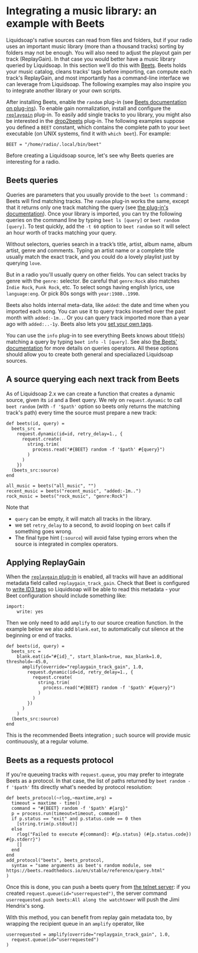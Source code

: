 Integrating a music library: an example with Beets
==================================================

Liquidsoap's native sources can read from files and folders,
but if your radio uses an important music library
(more than a thousand tracks)
sorting by folders may not be enough.
You will also need to adjust the playout gain per track (ReplayGain).
In that case you would better have a music library
queried by Liquidsoap.
In this section we'll do this with [Beets](http://beets.io/).
Beets holds your music catalog,
cleans tracks' tags before importing,
can compute each track's ReplayGain,
and most importantly has a command-line interface we can leverage from Liquidsoap.
The following examples may also inspire you to integrate another library or your own scripts.

After installing Beets,
enable the `random` plug-in
(see [Beets documentation on plug-ins](https://beets.readthedocs.io/en/stable/plugins/index.html#using-plugins)).
To enable gain normalization, install and configure the
[`replaygain`](https://beets.readthedocs.io/en/stable/plugins/replaygain.html) plug-in.
To easily add single tracks to you library,
you might also be interested in the
[drop2beets](https://github.com/martinkirch/drop2beets#drop2beets) plug-in.
The following examples suppose you defined a `BEET` constant,
which contains the complete path to your `beet` executable (on UNIX systems, find it with `which beet`). For example:

```
BEET = "/home/radio/.local/bin/beet"
```


Before creating a Liquidsoap source,
let's see why Beets queries are interesting for a radio.

Beets queries
-------------

Queries are parameters that you usually provide to the `beet ls` command :
Beets will find matching tracks.
The `random` plug-in works the same, except that it returns only one track matching the query
(see [the plug-in's documentation](https://beets.readthedocs.io/en/stable/plugins/random.html)).
Once your library is imported,
you can try the following queries on the command line
by typing `beet ls [query]` or `beet random [query]`.
To test quickly, add the `-t 60` option to `beet random`
so it will select an hour worth of tracks matching your query.

Without selectors, queries search in a track’s title, artist, album name,
album artist, genre and comments. Typing an artist name or a complete title
usually match the exact track, and you could do a lovely playlist just by querying `love`.

But in a radio you'll usually query on other fields.
You can select tracks by genre with the `genre:` selector.
Be careful that `genre:Rock` also matches `Indie Rock`, `Punk Rock`, etc.
To select songs having english lyrics, use `language:eng`.
Or pick 80s songs with `year:1980..1990`.

Beets also holds internal meta-data, like `added`:
the date and time when you imported each song.
You can use it to query tracks inserted over the past month with `added:-1m..`.
Or you can query track imported more than a year ago with `added:..-1y`.
Beets also lets you
[set your own tags](https://beets.readthedocs.io/en/stable/guides/advanced.html#store-any-data-you-like).

You can use the `info` plug-in to see everything Beets knows about title(s) matching a query
by typing `beet info -l [query]`.
See also [the Beets' documentation](https://beets.readthedocs.io/en/stable/reference/query.html)
for more details on queries operators.
All these options should allow you to create both general and specialiazed Liquidsoap sources.

A source querying each next track from Beets
--------------------------------------------

As of Liquidsoap 2.x we can create a function that creates a dynamic source,
given its `id` and a Beet query.
We rely on `request.dynamic` to call `beet random`
(with `-f '$path'` option so beets only returns the matching track's path)
every time the source must prepare a new track:

```liquidsoap
def beets(id, query) =
  beets_src =
    request.dynamic(id=id, retry_delay=1., {
      request.create(
        string.trim(
          process.read("#{BEET} random -f '$path' #{query}")
        )
      )
    })
  (beets_src:source)
end

all_music = beets("all_music", "")
recent_music = beets("recent_music", "added:-1m..")
rock_music = beets("rock_music", "genre:Rock")
```

Note that

* `query` can be empty, it will match all tracks in the library.
* we set `retry_delay` to a second, to avoid looping on `beet` calls if something goes wrong.
* The final type hint (`:source`) will avoid false typing errors when the source is integrated in complex operators.


Applying ReplayGain
-------------------

When the [`replaygain` plug-in](https://beets.readthedocs.io/en/stable/plugins/replaygain.html)
is enabled, all tracks will have an additional metadata field called `replaygain_track_gain`.
Check that Beet is configured to
[write ID3 tags](https://beets.readthedocs.io/en/stable/reference/config.html#importer-options)
so Liquidsoap will be able to read this metadata -
your Beet configuration should include something like:

```
import:
    write: yes
```

Then  we only need to add `amplify` to our source creation function. In the example below we also add `blank.eat`, to automatically cut silence at the beginning or end of tracks.

```liquidsoap
def beets(id, query) =
  beets_src =
    blank.eat(id="#{id}_", start_blank=true, max_blank=1.0, threshold=-45.0,
      amplify(override="replaygain_track_gain", 1.0,
        request.dynamic(id=id, retry_delay=1., {
          request.create(
            string.trim(
              process.read("#{BEET} random -f '$path' #{query}")
            )
          )
        })
      )
    )
  (beets_src:source)
end
```

This is the recommended Beets integration ;
such source will provide music continuously,
at a regular volume.

Beets as a requests protocol
-----------------------------

If you're queueing tracks with `request.queue`,
you may prefer to integrate Beets as a protocol.
In that case,
the list of paths returned by `beet random -f '$path'` fits directly
what's needed by protocol resolution:

```liquidsoap
def beets_protocol(~rlog,~maxtime,arg) =
  timeout = maxtime - time()
  command = "#{BEET} random -f '$path' #{arg}"
  p = process.run(timeout=timeout, command)
  if p.status == "exit" and p.status.code == 0 then
    [string.trim(p.stdout)]
  else
    rlog("Failed to execute #{command}: #{p.status} (#{p.status.code}) #{p.stderr}")
    []
  end
end
add_protocol("beets", beets_protocol,
  syntax = "same arguments as beet's random module, see https://beets.readthedocs.io/en/stable/reference/query.html"
)
```


Once this is done,
you can push a beets query from [the telnet server](server.html):
if you created `request.queue(id="userrequested")`,
the server command
`userrequested.push beets:All along the watchtower`
will push the Jimi Hendrix's song.

With this method, you can benefit from replay gain metadata too, by wrapping
the recipient queue in an `amplify` operator, like

```liquidsoap
userrequested = amplify(override="replaygain_track_gain", 1.0,
  request.queue(id="userrequested")
)
```
